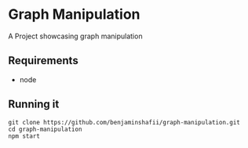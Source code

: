 # Graph Manipulation

A Project showcasing graph manipulation

## Requirements

* node

## Running it

```
git clone https://github.com/benjaminshafii/graph-manipulation.git
cd graph-manipulation
npm start
```
